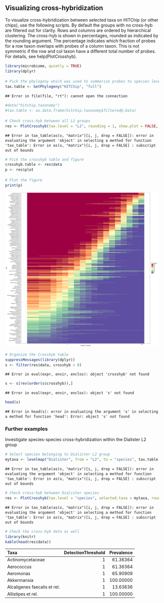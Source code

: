 ## Visualizing cross-hybridization

To visualize cross-hybridization between selected taxa on HITChip (or
other chips), use the following scripts. By default the groups with no
cross-hyb are filtered out for clarity. Rows and columns are ordered
by hierarchical clustering. The cross-hyb is shown in percentages,
rounded as indicated by the rounding argument. The percentage
indicates which fraction of probes for a row taxon overlaps with
probes of a column taxon. This is not symmetric if the row and col
taxon have a different total number of probes. For details, see
help(PlotCrosshyb).


```r
library(microbiome, quietly = TRUE)
library(dplyr)

# Pick the phylogeny which was used to summarize probes to species level
tax.table <- GetPhylogeny("HITChip", "full")
```

```
## Error in file(file, "rt"): cannot open the connection
```

```r
#data("hitchip.taxonomy")
#tax.table <- as.data.frame(hitchip.taxonomy$filtered@.Data)

# Check cross-hyb between all L2 groups
res <- PlotCrosshyb(tax.level = "L2", rounding = 1, show.plot = FALSE, tax.table = tax.table)
```

```
## Error in tax_table(as(x, "matrix")[i, j, drop = FALSE]): error in evaluating the argument 'object' in selecting a method for function 'tax_table': Error in as(x, "matrix")[i, j, drop = FALSE] : subscript out of bounds
```

```r
# Pick the crosshyb table and figure
crosshyb.table <- res$data
p <- res$plot

# Plot the figure    
print(p)
```

![plot of chunk chyb](figure/chyb-1.png)

```r
# Organize the Crosshyb table
suppressMessages(library(dplyr))
s <- filter(res$data, crosshyb > 0)
```

```
## Error in eval(expr, envir, enclos): object 'crosshyb' not found
```

```r
s <- s[rev(order(s$crosshyb)),]
```

```
## Error in eval(expr, envir, enclos): object 's' not found
```

```r
head(s)
```

```
## Error in head(s): error in evaluating the argument 'x' in selecting a method for function 'head': Error: object 's' not found
```


### Further examples

Investigate species-species cross-hybridization within the Dialister L2 group


```r
# Select species belonging to Dialister L2 group
mytaxa <- levelmap("Dialister", from = "L2", to = "species", tax.table)[[1]]
```

```
## Error in tax_table(as(x, "matrix")[i, j, drop = FALSE]): error in evaluating the argument 'object' in selecting a method for function 'tax_table': Error in as(x, "matrix")[i, j, drop = FALSE] : subscript out of bounds
```

```r
# Check cross-hyb between Dialister species
res <- PlotCrosshyb(tax.level = "species", selected.taxa = mytaxa, rounding = 0, tax.table = tax.table)
```

```
## Error in tax_table(as(x, "matrix")[i, j, drop = FALSE]): error in evaluating the argument 'object' in selecting a method for function 'tax_table': Error in as(x, "matrix")[i, j, drop = FALSE] : subscript out of bounds
```

```r
# Check the cross-hyb data as well
library(knitr)
kable(head(res$data))
```



|Taxa                         | DetectionThreshold| Prevalence|
|:----------------------------|------------------:|----------:|
|Actinomycetaceae             |                  1|   61.36364|
|Aerococcus                   |                  1|   61.36364|
|Aeromonas                    |                  1|   65.90909|
|Akkermansia                  |                  1|  100.00000|
|Alcaligenes faecalis et rel. |                  1|   13.63636|
|Allistipes et rel.           |                  1|  100.00000|


